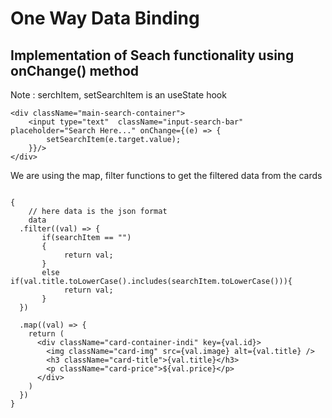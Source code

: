 # One Way Data Binding


## Implementation of Seach functionality using onChange() method

Note :
serchItem, setSearchItem is an useState hook

```
<div className="main-search-container">
    <input type="text"  className="input-search-bar" placeholder="Search Here..." onChange={(e) => {
        setSearchItem(e.target.value);
    }}/>
</div>
```

We are using the map, filter functions to get the filtered data from the cards

```
  
{
    // here data is the json format
    data
  .filter((val) => {
       if(searchItem == "") 
       {
            return val;
       }      
       else if(val.title.toLowerCase().includes(searchItem.toLowerCase())){
            return val;
       }
  })

  .map((val) => {
    return (
      <div className="card-container-indi" key={val.id}> 
        <img className="card-img" src={val.image} alt={val.title} />
        <h3 className="card-title">{val.title}</h3>
        <p className="card-price">${val.price}</p>
      </div>
    )
  })
}
```

